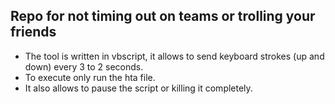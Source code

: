 ## Repo for not timing out on teams or trolling your friends

- The tool is written in vbscript, it allows to send keyboard strokes (up and down) every 3 to 2 seconds.
- To execute only run the hta file.
- It also allows to pause the script or killing it completely.
